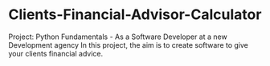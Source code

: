 # Clients-Financial-Advisor-Calculator
Project: Python Fundamentals - As a Software Developer at a new Development agency  In this project, the aim is to  create software to give your clients financial advice.
